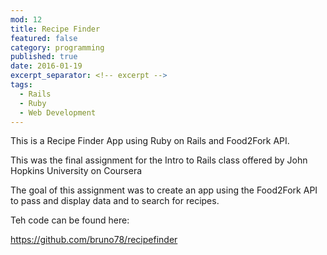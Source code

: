 ```yaml
---
mod: 12
title: Recipe Finder
featured: false
category: programming
published: true
date: 2016-01-19
excerpt_separator: <!-- excerpt -->
tags:
  - Rails
  - Ruby
  - Web Development
---
```


This is a Recipe Finder App using Ruby on Rails and Food2Fork API.
<!-- excerpt -->

This was the final assignment for the Intro to Rails class offered by John Hopkins University on Coursera

The goal of this assignment was to create an app using the Food2Fork API to pass and display data and to search for recipes.


Teh code can be found here:

<https://github.com/bruno78/recipefinder>
